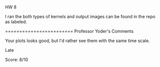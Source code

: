 HW 8


I ran the both types of kernels and output images can be found in the repo as labeled.

========================
Professor Yoder's Comments

Your plots looks good, but I'd rather see them with the same time scale.

Late

Score:  8/10
